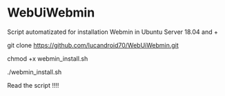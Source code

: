 # WebUiWebmin
Script automatizated for installation Webmin in Ubuntu Server 18.04 and +


git clone https://github.com/lucandroid70/WebUiWebmin.git

chmod +x webmin_install.sh

./webmin_install.sh

Read the script !!!!

